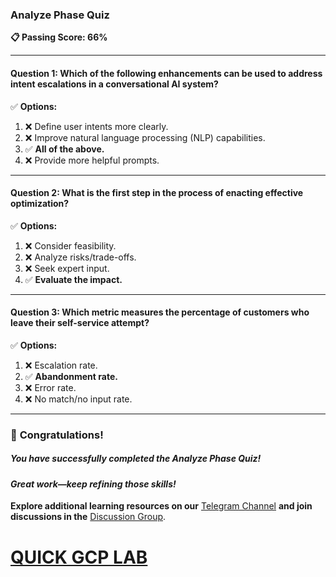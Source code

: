 ### **Analyze Phase Quiz**  

**📋 Passing Score: 66%**  

---

#### **Question 1:** Which of the following enhancements can be used to address intent escalations in a conversational AI system?  

✅ **Options:**  
1. ❌ Define user intents more clearly.  
2. ❌ Improve natural language processing (NLP) capabilities.  
3. ✅ **All of the above.**  
4. ❌ Provide more helpful prompts.  

---  

#### **Question 2:** What is the first step in the process of enacting effective optimization?  

✅ **Options:**  
1. ❌ Consider feasibility.  
2. ❌ Analyze risks/trade-offs.  
3. ❌ Seek expert input.  
4. ✅ **Evaluate the impact.**  

---  

#### **Question 3:** Which metric measures the percentage of customers who leave their self-service attempt?  

✅ **Options:**  
1. ❌ Escalation rate.  
2. ✅ **Abandonment rate.**  
3. ❌ Error rate.  
4. ❌ No match/no input rate.  

---

### 🎉 **Congratulations!**  
##### *You have successfully completed the Analyze Phase Quiz!*  

#### *Great work—keep refining those skills!*  

**Explore additional learning resources on our** [Telegram Channel](https://t.me/quickgcplab) **and join discussions in the** [Discussion Group](https://t.me/quickgcplabchats).  

# [QUICK GCP LAB](https://www.youtube.com/@quickgcplab)